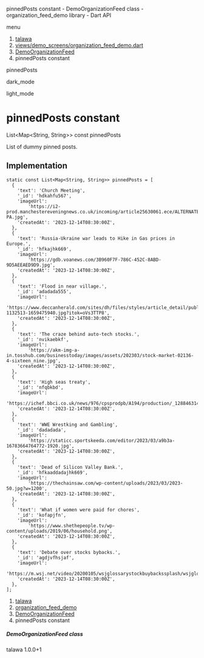 




pinnedPosts constant - DemoOrganizationFeed class - organization\_feed\_demo library - Dart API







menu

1. [talawa](../../index.html)
2. [views/demo\_screens/organization\_feed\_demo.dart](../../views_demo_screens_organization_feed_demo/views_demo_screens_organization_feed_demo-library.html)
3. [DemoOrganizationFeed](../../views_demo_screens_organization_feed_demo/DemoOrganizationFeed-class.html)
4. pinnedPosts constant

pinnedPosts


dark\_mode

light\_mode




# pinnedPosts constant


List<Map<String, String>>
const pinnedPosts

List of dummy pinned posts.


## Implementation

```
static const List<Map<String, String>> pinnedPosts = [
  {
    'text': 'Church Meeting',
    '_id': 'hdkahfu567',
    'imageUrl':
        'https://i2-prod.manchestereveningnews.co.uk/incoming/article25630061.ece/ALTERNATES/s615/2_Church-PA.jpg',
    'createdAt': '2023-12-14T08:30:00Z',
  },
  {
    'text': 'Russia-Ukraine war leads to Hike in Gas prices in Europe.',
    '_id': 'hfkajhk669',
    'imageUrl':
        'https://gdb.voanews.com/3B960F7F-786C-452C-8ABD-9D5AEEAED9D9.jpg',
    'createdAt': '2023-12-14T08:30:00Z',
  },
  {
    'text': 'Flood in near village.',
    '_id': 'adadada555',
    'imageUrl':
        'https://www.deccanherald.com/sites/dh/files/styles/article_detail/public/articleimages/2022/08/03/file7m4trf3i92e1krs53cn6-1132513-1659475940.jpg?itok=oVs3TTP8',
    'createdAt': '2023-12-14T08:30:00Z',
  },
  {
    'text': 'The craze behind auto-tech stocks.',
    '_id': 'nvikaebkf',
    'imageUrl':
        'https://akm-img-a-in.tosshub.com/businesstoday/images/assets/202303/stock-market-02136-4-sixteen_nine.jpg',
    'createdAt': '2023-12-14T08:30:00Z',
  },
  {
    'text': 'High seas treaty',
    '_id': 'nfqbkbd',
    'imageUrl':
        'https://ichef.bbci.co.uk/news/976/cpsprodpb/A194/production/_128846314_humpbackwhale.jpg',
    'createdAt': '2023-12-14T08:30:00Z',
  },
  {
    'text': 'WWE Wrestking and Gambling',
    '_id': 'dadadada',
    'imageUrl':
        'https://staticc.sportskeeda.com/editor/2023/03/a9b3a-16783664764772-1920.jpg',
    'createdAt': '2023-12-14T08:30:00Z',
  },
  {
    'text': 'Dead of Silicon Valley Bank.',
    '_id': 'hfkaaddadajhk669',
    'imageUrl':
        'https://thechainsaw.com/wp-content/uploads/2023/03/2023-50.jpg?w=1200',
    'createdAt': '2023-12-14T08:30:00Z',
  },
  {
    'text': 'What if women were paid for chores',
    '_id': 'kofapjfn',
    'imageUrl':
        'https://www.shethepeople.tv/wp-content/uploads/2019/06/household.png',
    'createdAt': '2023-12-14T08:30:00Z',
  },
  {
    'text': 'Debate over stocks bybacks.',
    '_id': 'agdjvfhsjaf',
    'imageUrl':
        'https://m.wsj.net/video/20200105/wsjglossarystockbuybackssplash/wsjglossarystockbuybackssplash_640x360.jpg',
    'createdAt': '2023-12-14T08:30:00Z',
  },
];
```

 


1. [talawa](../../index.html)
2. [organization\_feed\_demo](../../views_demo_screens_organization_feed_demo/views_demo_screens_organization_feed_demo-library.html)
3. [DemoOrganizationFeed](../../views_demo_screens_organization_feed_demo/DemoOrganizationFeed-class.html)
4. pinnedPosts constant

##### DemoOrganizationFeed class





talawa
1.0.0+1






